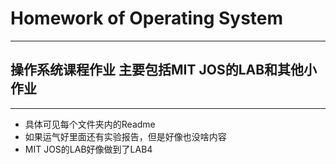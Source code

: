 # Homework of Operating System
---
## 操作系统课程作业 主要包括MIT JOS的LAB和其他小作业
---
+ 具体可见每个文件夹内的Readme
+ 如果运气好里面还有实验报告，但是好像也没啥内容
+ MIT JOS的LAB好像做到了LAB4
